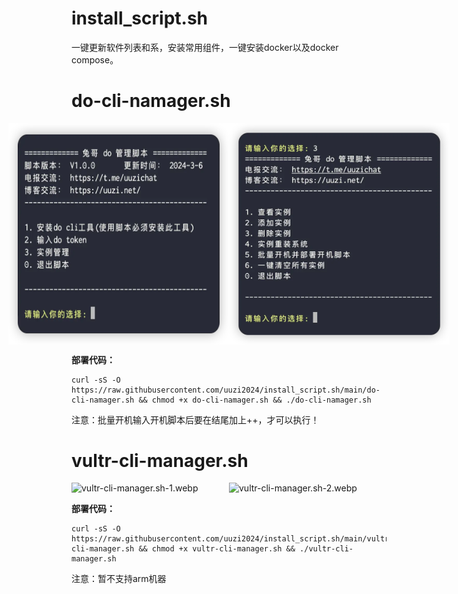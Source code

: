 # install_script.sh
一键更新软件列表和系，安装常用组件，一键安装docker以及docker compose。

# do-cli-namager.sh
<div style="display: flex; justify-content: center;">
    <img src="/images/do-cli-namager.sh-1.webp" alt="do-cli-namager.sh" style="width: 70%; height: auto;">
    <img src="/images/do-cli-namager.sh-2.webp" alt="do-cli-namager.sh" style="width: 70%; height: auto;">
</div>


**部署代码：**
```
curl -sS -O https://raw.githubusercontent.com/uuzi2024/install_script.sh/main/do-cli-namager.sh && chmod +x do-cli-namager.sh && ./do-cli-namager.sh
```

注意：批量开机输入开机脚本后要在结尾加上++，才可以执行！

# vultr-cli-manager.sh
<div style="display: flex; justify-content: center;">
    <img src="/images/vultr-cli-namager.sh-1.webp" alt="vultr-cli-manager.sh-1.webp" style="width: 70%; height: auto;">
    <img src="/images/vultr-cli-namager.sh-2.webp" alt="vultr-cli-manager.sh-2.webp" style="width: 70%; height: auto;">
</div>

**部署代码：**
```
curl -sS -O https://raw.githubusercontent.com/uuzi2024/install_script.sh/main/vultr-cli-manager.sh && chmod +x vultr-cli-manager.sh && ./vultr-cli-manager.sh
```
注意：暂不支持arm机器
